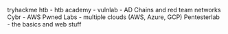 tryhackme
htb - 
htb academy - 
vulnlab - AD Chains and red team networks
Cybr - AWS
Pwned Labs - multiple clouds (AWS, Azure, GCP)
Pentesterlab - the basics and web stuff

